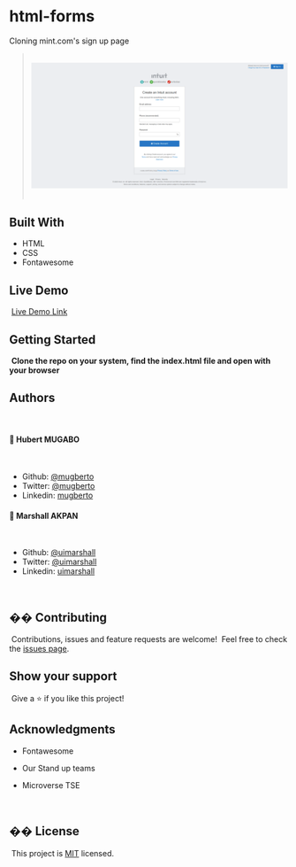 # html-forms

Cloning mint.com's sign up page
> ​
> ![screenshot](./images/app_screenshot.png)
> ​

## Built With

- HTML
- CSS
- Fontawesome
  ​

## Live Demo

​
[Live Demo Link](https://rawcdn.githack.com/mugberto/html-forms/e31835a5e0cd5ceee4c352cbc17f3ba8414c5ee8/index.html)
​
​

## Getting Started

​
**Clone the repo on your system, find the index.html file and open with your browser**
​
​

## Authors

​
#### 👤 **Hubert MUGABO**
​

- Github: [@mugberto](https://github.com/mugberto)
- Twitter: [@mugberto](https://twitter.com/mugberto)
- Linkedin: [mugberto](https://www.linkedin.com/in/hubert-mugabo-23144b6a/)


#### 👤 **Marshall AKPAN**

 ​
- Github: [@uimarshall](https://github.com/uimarshall)
- Twitter: [@uimarshall](https://twitter.com/uimarshall)
- Linkedin: [uimarshall](https://www.linkedin.com/in/marshall-akpan-19745526/)

 ​
## �� Contributing

​
Contributions, issues and feature requests are welcome!
​
Feel free to check the [issues page](https://github.com/uimarshall/Embedding-Images-and-Video/issues).
​

## Show your support

​
Give a ⭐️ if you like this project!
​

## Acknowledgments

- Fontawesome
- Our Stand up teams
- Microverse TSE

  ​
## �� License
​
This project is [MIT](lic.url) licensed.
